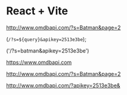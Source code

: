 # React + Vite



http://www.omdbapi.com/?s=Batman&page=2

(`/?s=${query}&apikey=2513e3be`);

('/?s=batman&apikey=2513e3be')

https://www.omdbapi.com


http://www.omdbapi.com/?s=Batman&page=2

http://www.omdbapi.com/?apikey=2513e3be&